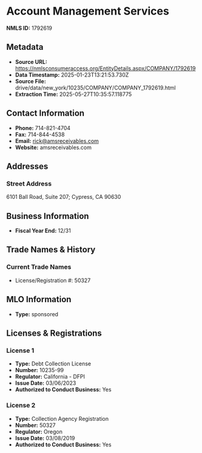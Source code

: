 # Account Management Services

**NMLS ID:** 1792619

## Metadata
- **Source URL:** https://nmlsconsumeraccess.org/EntityDetails.aspx/COMPANY/1792619
- **Data Timestamp:** 2025-01-23T13:21:53.730Z
- **Source File:** drive/data/new_york/10235/COMPANY/COMPANY_1792619.html
- **Extraction Time:** 2025-05-27T10:35:57.118775

## Contact Information
- **Phone:** 714-821-4704
- **Fax:** 714-844-4538
- **Email:** rick@amsreceivables.com
- **Website:** amsreceivables.com

## Addresses
### Street Address
6101 Ball Road, Suite 207; Cypress, CA 90630

## Business Information
- **Fiscal Year End:** 12/31

## Trade Names & History
### Current Trade Names
- License/Registration #: 50327

## MLO Information
- **Type:** sponsored

## Licenses & Registrations

### License 1
- **Type:** Debt Collection License
- **Number:** 10235-99
- **Regulator:** California - DFPI
- **Issue Date:** 03/06/2023
- **Authorized to Conduct Business:** Yes

### License 2
- **Type:** Collection Agency Registration
- **Number:** 50327
- **Regulator:** Oregon
- **Issue Date:** 03/08/2019
- **Authorized to Conduct Business:** Yes
